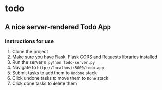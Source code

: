 # todo
## A nice server-rendered Todo App

### Instructions for use

1. Clone the project
2. Make sure you have Flask, Flask CORS and Requests libraries installed
3. Run the server `$ python todo-server.py`
4. Navigate to `http://localhost:5000/todo.app`
5. Submit tasks to add them to `Undone` stack
6. Click undone tasks to move them to `Done` stack
7. Click done tasks to delete them

